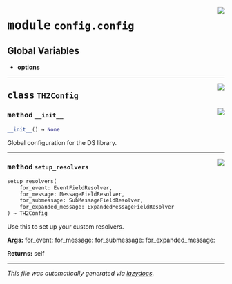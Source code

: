 <!-- markdownlint-disable -->

<a href="../../th2_data_services/config/config.py#L0"><img align="right" style="float:right;" src="https://img.shields.io/badge/-source-cccccc?style=flat-square"></a>

# <kbd>module</kbd> `config.config`




**Global Variables**
---------------
- **options**


---

<a href="../../th2_data_services/config/config.py#L24"><img align="right" style="float:right;" src="https://img.shields.io/badge/-source-cccccc?style=flat-square"></a>

## <kbd>class</kbd> `TH2Config`




<a href="../../th2_data_services/config/config.py#L25"><img align="right" style="float:right;" src="https://img.shields.io/badge/-source-cccccc?style=flat-square"></a>

### <kbd>method</kbd> `__init__`

```python
__init__() → None
```

Global configuration for the DS library. 




---

<a href="../../th2_data_services/config/config.py#L58"><img align="right" style="float:right;" src="https://img.shields.io/badge/-source-cccccc?style=flat-square"></a>

### <kbd>method</kbd> `setup_resolvers`

```python
setup_resolvers(
    for_event: EventFieldResolver,
    for_message: MessageFieldResolver,
    for_submessage: SubMessageFieldResolver,
    for_expanded_message: ExpandedMessageFieldResolver
) → TH2Config
```

Use this to set up your custom resolvers. 



**Args:**
  for_event:  for_message:  for_submessage:  for_expanded_message: 



**Returns:**
  self 




---

_This file was automatically generated via [lazydocs](https://github.com/ml-tooling/lazydocs)._

